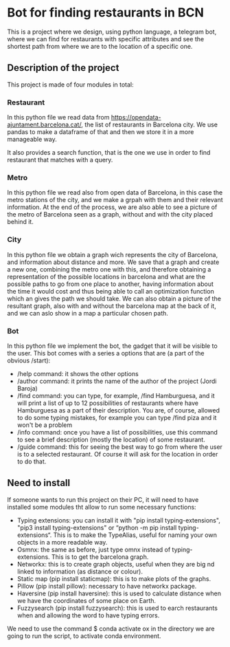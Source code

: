 # Bot for finding restaurants in BCN

This is a project where we design, using python language, a telegram bot, where we can find for restaurants with specific attributes and see the shortest path from where we are to the location of a specific one.

## Description of the project

This project is made of four modules in total:

### Restaurant

In this python file we read data from https://opendata-ajuntament.barcelona.cat/, the list of restaurants in Barcelona city. We use pandas to make a dataframe of that and then we store it in a more manageable way. 

It also provides a search function, that is the one we use in order to find restaurant that matches with a query. 

### Metro

In this python file we read also from open data of Barcelona, in this case the metro stations of the city, and we make a grpah with them and their relevant information. At the end of the process, we are also able to see a picture of the metro of Barcelona seen as a graph, without and with the city placed behind it. 

### City

In this python file we obtain a graph wich represents the city of Barcelona, and information about distance and more. We save that a graph and create a new one, combining the metro one with this, and therefore obtaining a representation of the possible locations in barcelona and what are the possible paths to go from one place to another, having information about the time it would cost and thus being able to call an optimization function which an gives the path we should take. We can also obtain a picture of the resultant graph, also with and without the barcelona map at the back of it, and we can aslo show in a map a particular chosen path.

### Bot

In this python file we implement the bot, the gadget that it will be visible to the user. This bot comes with a series a options that are (a part of the obvious /start): 
* /help command: it shows the other options
* /author command: it prints the name of the author of the project (Jordi Baroja)
* /find <query> command: you can type, for example, /find Hamburguesa, and it will print a list of up to 12 possibilities of restaurants where have Hamburguesa as a part of their description. You are, of course, allowed to do some typing mistakes, for example you can type /find piza and it won't be a problem
* /info <number> command: once you have a list of possibilities, use this command to see a brief description (mostly the location) of some restaurant.
* /guide <number> command: this for seeing the best way to go from where the user is to a selected restaurant. Of course it will ask for the location in order to do that. 
  
## Need to install
  
If someone wants to run this project on their PC, it will need to have installed some modules tht allow to run some necessary functions:
  
* Typing extensions: you can install it with "pip install typing-extensions", "pip3 install typing-extensions" or “python -m pip install typing-extensions“. This is to make the TypeAlias, useful for naming your own objects in a more readable way.
* Osmnx: the same as before, just type omnx instead of typing-extensions. This is to get the barcelona graph.
* Networkx: this is to create graph objects, useful when they are big nd linked to information (as distance or colour).
* Static map (pip install staticmap): this is to make plots of the graphs.
* Pillow (pip install pillow): necessary to have networkx package.
* Haversine (pip install haversine): this is used to calculate distance when we have the coordinates of some place on Earth.
* Fuzzysearch (pip install fuzzysearch): this is used to earch restaurants when and allowing the word to have typing errors.
 
 We need to use the command $ conda activate ox in the directory we are going to run the script, to activate conda environment.
